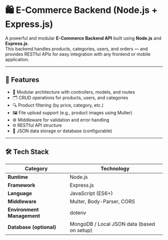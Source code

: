 # 🛍️ E-Commerce Backend (Node.js + Express.js)

A powerful and modular **E-Commerce Backend API** built using **Node.js** and **Express.js**.  
This backend handles products, categories, users, and orders — and provides RESTful APIs for easy integration with any frontend or mobile application.

---

## 🚀 Features

- 🧩 Modular architecture with controllers, models, and routes  
- 🗂️ CRUD operations for products, users, and categories  
- 🔍 Product filtering (by price, category, etc.)  
- 🖼️ File upload support (e.g., product images using Multer)  
- ⚙️ Middleware for validation and error handling  
- 🌐 RESTful API structure  
- 💾 JSON data storage or database (configurable)

---

## 🛠️ Tech Stack

| Category | Technology |
|-----------|-------------|
| **Runtime** | Node.js |
| **Framework** | Express.js |
| **Language** | JavaScript (ES6+) |
| **Middleware** | Multer, Body-Parser, CORS |
| **Environment Management** | dotenv |
| **Database (optional)** | MongoDB / Local JSON data (based on setup) |


